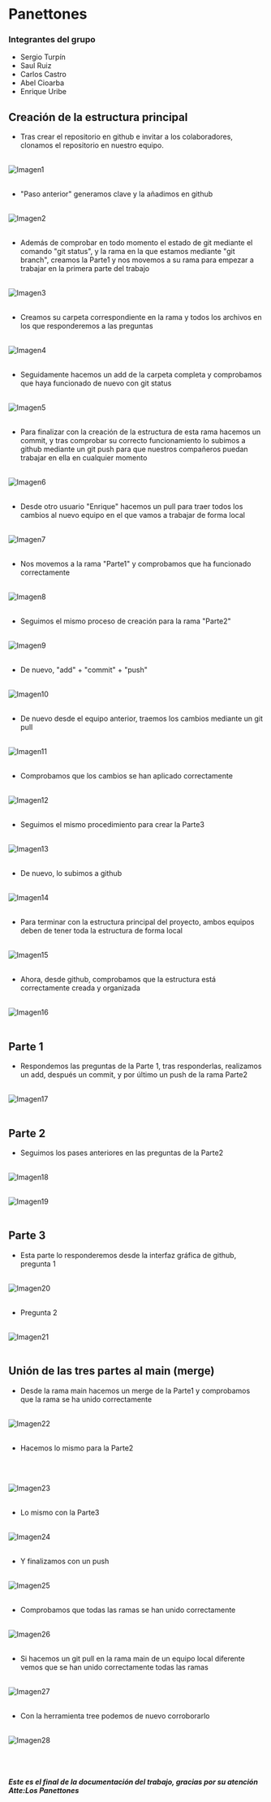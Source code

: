 # Panettones

### Integrantes del grupo

- Sergio Turpín
- Saul Ruiz
- Carlos Castro
- Abel Cioarba
- Enrique Uribe

## Creación de la estructura principal

- Tras crear el repositorio en github e invitar a los colaboradores, clonamos el repositorio en nuestro equipo.
  <br></br>

![Imagen1](/Imagenes/image1.png)
<br></br>

- "Paso anterior" generamos clave y la añadimos en github
  <br></br>

![Imagen2](/Imagenes/image2.png)
<br></br>

- Además de comprobar en todo momento el estado de git mediante el comando "git status", y la rama en la que estamos mediante "git branch", creamos la Parte1 y nos movemos a su rama para empezar a trabajar en la primera parte del trabajo
  <br></br>

![Imagen3](/Imagenes/image3.png)
<br></br>

- Creamos su carpeta correspondiente en la rama y todos los archivos en los que responderemos a las preguntas
  <br></br>

![Imagen4](/Imagenes/image4.png)
<br></br>

- Seguidamente hacemos un add de la carpeta completa y comprobamos que haya funcionado de nuevo con git status
  <br></br>

![Imagen5](/Imagenes/image5.png)
<br></br>

- Para finalizar con la creación de la estructura de esta rama hacemos un commit, y tras comprobar su correcto funcionamiento lo subimos a github mediante un git push para que nuestros compañeros puedan trabajar en ella en cualquier momento
  <br></br>

![Imagen6](/Imagenes/image6.png)
<br></br>

- Desde otro usuario "Enrique" hacemos un pull para traer todos los cambios al nuevo equipo en el que vamos a trabajar de forma local
  <br></br>

![Imagen7](/Imagenes/image7.png)
<br></br>

- Nos movemos a la rama "Parte1" y comprobamos que ha funcionado correctamente
  <br></br>

![Imagen8](/Imagenes/image8.png)
<br></br>

- Seguimos el mismo proceso de creación para la rama "Parte2"
  <br></br>

![Imagen9](/Imagenes/image9.png)
<br></br>

- De nuevo, "add" + "commit" + "push"
  <br></br>

![Imagen10](/Imagenes/image10.png)
<br></br>

- De nuevo desde el equipo anterior, traemos los cambios mediante un git pull
  <br></br>

![Imagen11](/Imagenes/image11.png)
<br></br>

- Comprobamos que los cambios se han aplicado correctamente
  <br></br>

![Imagen12](/Imagenes/image12.png)
<br></br>

- Seguimos el mismo procedimiento para crear la Parte3
  <br></br>

![Imagen13](/Imagenes/image13.png)
<br></br>

- De nuevo, lo subimos a github
  <br></br>

![Imagen14](/Imagenes/image14.png)
<br></br>

- Para terminar con la estructura principal del proyecto, ambos equipos deben de tener toda la estructura de forma local
  <br></br>

![Imagen15](/Imagenes/image15.png)
<br></br>

- Ahora, desde github, comprobamos que la estructura está correctamente creada y organizada
  <br></br>

![Imagen16](/Imagenes/image16.png)
<br></br>

## Parte 1

- Respondemos las preguntas de la Parte 1, tras responderlas, realizamos un add, después un commit, y por último un push de la rama Parte2
  <br></br>

![Imagen17](/Imagenes/image17.png)
<br></br>

## Parte 2

- Seguimos los pases anteriores en las preguntas de la Parte2
  <br></br>

![Imagen18](/Imagenes/image18.png)
<br></br>

![Imagen19](/Imagenes/image19.png)
<br></br>

## Parte 3

- Esta parte lo responderemos desde la interfaz gráfica de github, pregunta 1
  <br></br>

![Imagen20](/Imagenes/image20.png)
<br></br>

- Pregunta 2
  <br></br>

![Imagen21](/Imagenes/image21.png)
<br></br>

## Unión de las tres partes al main (merge)

- Desde la rama main hacemos un merge de la Parte1 y comprobamos que la rama se ha unido correctamente
  <br></br>

![Imagen22](/Imagenes/image22.png)
<br></br>

- Hacemos lo mismo para la Parte2

<br></br>

![Imagen23](/Imagenes/image23.png)
<br></br>

- Lo mismo con la Parte3
  <br></br>

![Imagen24](/Imagenes/image24.png)
<br></br>

- Y finalizamos con un push
  <br></br>

![Imagen25](/Imagenes/image25.png)
<br></br>

- Comprobamos que todas las ramas se han unido correctamente
  <br></br>

![Imagen26](/Imagenes/image26.png)
<br></br>

- Si hacemos un git pull en la rama main de un equipo local diferente vemos que se han unido correctamente todas las ramas
  <br></br>

![Imagen27](/Imagenes/image27.png)
<br></br>

- Con la herramienta tree podemos de nuevo corroborarlo
  <br></br>

![Imagen28](/Imagenes/image28.png)
<br></br>
<br></br>

**_Este es el final de la documentación del trabajo, gracias por su atención_**
**_Atte:Los Panettones_**
